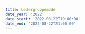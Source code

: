 ```yaml
---
title: Ledergruppemøde
date_year: '2022'
date_start: '2022-08-22T19:00:00'
date_end: '2022-08-22T21:00:00'
---
```


